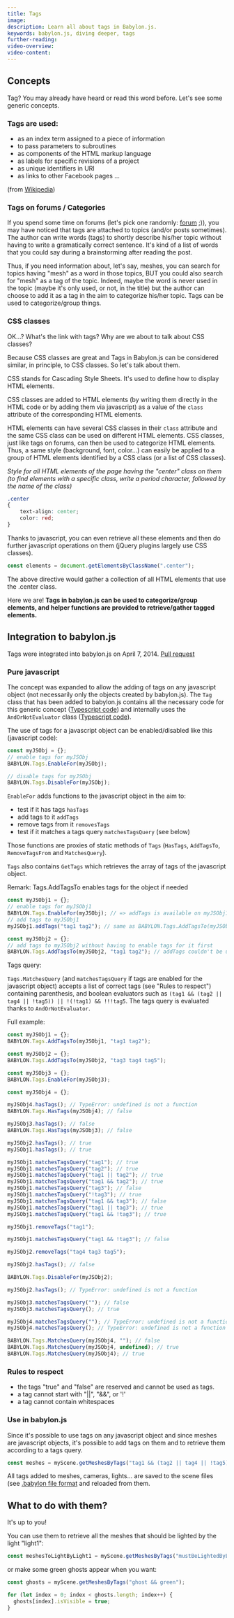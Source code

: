 ```yaml
---
title: Tags
image:
description: Learn all about tags in Babylon.js.
keywords: babylon.js, diving deeper, tags
further-reading:
video-overview:
video-content:
---
```


## Concepts

Tag? You may already have heard or read this word before. Let's see some generic concepts.

### Tags are used:

- as an index term assigned to a piece of information
- to pass parameters to subroutines
- as components of the HTML markup language
- as labels for specific revisions of a project
- as unique identifiers in URI
- as links to other Facebook pages
  ...

(from [Wikipedia](http://en.wikipedia.org/wiki/Tag))

### Tags on forums / Categories

If you spend some time on forums (let's pick one randomly: [forum](https://forum.babylonjs.com) ;)), you may have noticed that tags are attached to topics (and/or posts sometimes).
The author can write words (tags) to shortly describe his/her topic without having to write a gramatically correct sentence. It's kind of a list of words that you could say during a brainstorming after reading the post.

Thus, if you need information about, let's say, meshes, you can search for topics having "mesh" as a word in those topics, BUT you could also search for "mesh" as a tag of the topic. Indeed, maybe the word is never used in the topic (maybe it's only used, or not, in the title) but the author can choose to add it as a tag in the aim to categorize his/her topic.
Tags can be used to categorize/group things.

### CSS classes

OK...? What's the link with tags? Why are we about to talk about CSS classes?

Because CSS classes are great and Tags in Babylon.js can be considered similar, in principle, to CSS classes. So let's talk about them.

CSS stands for Cascading Style Sheets. It's used to define how to display HTML elements.

CSS classes are added to HTML elements (by writing them directly in the HTML code or by adding them via javascript) as a value of the `class` attribute of the corresponding HTML elements.

HTML elements can have several CSS classes in their `class` attribute and the same CSS class can be used on different HTML elements. CSS classes, just like tags on forums, can then be used to categorize HTML elements. Thus, a same style (background, font, color...) can easily be applied to a group of HTML elements identified by a CSS class (or a list of CSS classes).

_Style for all HTML elements of the page having the "center" class on them (to find elements with a specific class, write a period character, followed by the name of the class)_

```css
.center
{
    text-align: center;
    color: red;
}
```

Thanks to javascript, you can even retrieve all these elements and then do further javascript operations on them (jQuery plugins largely use CSS classes).

```javascript
const elements = document.getElementsByClassName(".center");
```

The above directive would gather a collection of all HTML elements that use the .center class.

Here we are! **Tags in babylon.js can be used to categorize/group elements, and helper functions are provided to retrieve/gather tagged elements.**

## Integration to babylon.js

Tags were integrated into babylon.js on April 7, 2014. [Pull request](https://github.com/BabylonJS/Babylon.js/pull/170#event-109351015)

### Pure javascript

The concept was expanded to allow the adding of tags on any javascript object (not necessarily only the objects created by babylon.js). The `Tag` class that has been added to babylon.js contains all the necessary code for this generic concept ([Typescript code](https://github.com/BabylonJS/Babylon.js/tree/master/packages/dev/core/src/Misc/tags.ts)) and internally uses the `AndOrNotEvaluator` class ([Typescript code](https://github.com/BabylonJS/Babylon.js/blob/master/packages/dev/core/src/Misc/andOrNotEvaluator.ts)).

The use of tags for a javascript object can be enabled/disabled like this (javascript code):

```javascript
const myJSObj = {};
// enable tags for myJSObj
BABYLON.Tags.EnableFor(myJSObj);

// disable tags for myJSObj
BABYLON.Tags.DisableFor(myJSObj);
```

`EnableFor` adds functions to the javascript object in the aim to:

- test if it has tags `hasTags`
- add tags to it `addTags`
- remove tags from it `removesTags`
- test if it matches a tags query `matchesTagsQuery` (see below)

Those functions are proxies of static methods of `Tags` (`HasTags`, `AddTagsTo`, `RemoveTagsFrom` and `MatchesQuery`).

`Tags` also contains `GetTags` which retrieves the array of tags of the javascript object.

Remark: Tags.AddTagsTo enables tags for the object if needed

```javascript
const myJSObj1 = {};
// enable tags for myJSObj1
BABYLON.Tags.EnableFor(myJSObj); // => addTags is available on myJSObj1
// add tags to myJSObj1
myJSObj1.addTags("tag1 tag2"); // same as BABYLON.Tags.AddTagsTo(myJSObj1, "tag1 tag2"),

const myJSObj2 = {};
// add tags to myJSObj2 without having to enable tags for it first
BABYLON.Tags.AddTagsTo(myJSObj2, "tag1 tag2"); // addTags couldn't be used on myJSObj2 since tags were not previously enabled for myJSObj2
```

Tags query:

`Tags.MatchesQuery` (and `matchesTagsQuery` if tags are enabled for the javascript object) accepts a list of correct tags (see "Rules to respect") containing parenthesis, and boolean evaluators such as `(tag1 && (tag2 || tag4 || !tag5)) || !(!tag1) && !!!tag5`. The tags query is evaluated thanks to `AndOrNotEvaluator`.

Full example:

```javascript
const myJSObj1 = {};
BABYLON.Tags.AddTagsTo(myJSObj1, "tag1 tag2");

const myJSObj2 = {};
BABYLON.Tags.AddTagsTo(myJSObj2, "tag3 tag4 tag5");

const myJSObj3 = {};
BABYLON.Tags.EnableFor(myJSObj3);

const myJSObj4 = {};

myJSObj4.hasTags(); // TypeError: undefined is not a function
BABYLON.Tags.HasTags(myJSObj4); // false

myJSObj3.hasTags(); // false
BABYLON.Tags.HasTags(myJSObj3); // false

myJSObj2.hasTags(); // true
myJSObj1.hasTags(); // true

myJSObj1.matchesTagsQuery("tag1"); // true
myJSObj1.matchesTagsQuery("tag2"); // true
myJSObj1.matchesTagsQuery("tag1 || tag2"); // true
myJSObj1.matchesTagsQuery("tag1 && tag2"); // true
myJSObj1.matchesTagsQuery("tag3"); // false
myJSObj1.matchesTagsQuery("!tag3"); // true
myJSObj1.matchesTagsQuery("tag1 && tag3"); // false
myJSObj1.matchesTagsQuery("tag1 || tag3"); // true
myJSObj1.matchesTagsQuery("tag1 && !tag3"); // true

myJSObj1.removeTags("tag1");

myJSObj1.matchesTagsQuery("tag1 && !tag3"); // false

myJSObj2.removeTags("tag4 tag3 tag5");

myJSObj2.hasTags(); // false

BABYLON.Tags.DisableFor(myJSObj2);

myJSObj2.hasTags(); // TypeError: undefined is not a function

myJSObj3.matchesTagsQuery(""); // false
myJSObj3.matchesTagsQuery(); // true

myJSObj4.matchesTagsQuery(""); // TypeError: undefined is not a function
myJSObj4.matchesTagsQuery(); // TypeError: undefined is not a function

BABYLON.Tags.MatchesQuery(myJSObj4, ""); // false
BABYLON.Tags.MatchesQuery(myJSObj4, undefined); // true
BABYLON.Tags.MatchesQuery(myJSObj4); // true
```

### Rules to respect

- the tags "true" and "false" are reserved and cannot be used as tags.
- a tag cannot start with "||", "&&", or '!'
- a tag cannot contain whitespaces

### Use in babylon.js

Since it's possible to use tags on any javascript object and since meshes are javascript objects, it's possible to add tags on them and to retrieve them according to a tags query.

```javascript
const meshes = myScene.getMeshesByTags("tag1 && (tag2 || tag4 || !tag5)) || !(!tag1) && !!!tag5");
```

All tags added to meshes, cameras, lights... are saved to the scene files (see [.babylon file format](/setup/support/.babylonFileFormat) and reloaded from them.

## What to do with them?

It's up to you!

You can use them to retrieve all the meshes that should be lighted by the light "light1":

```javascript
const meshesToLightByLight1 = myScene.getMeshesByTags("mustBeLightedByLight1");
```

or make some green ghosts appear when you want:

```javascript
const ghosts = myScene.getMeshesByTags("ghost && green");

for (let index = 0; index < ghosts.length; index++) {
  ghosts[index].isVisible = true;
}
```
